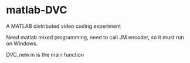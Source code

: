# matlab-DVC
A MATLAB distributed video coding experiment

Need matlab mixed programming, need to call JM encoder, so it must run on Windows.

DVC_new.m is the main function
